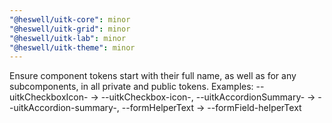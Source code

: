 ```yaml
---
"@heswell/uitk-core": minor
"@heswell/uitk-grid": minor
"@heswell/uitk-lab": minor
"@heswell/uitk-theme": minor
---
```


Ensure component tokens start with their full name, as well as for any subcomponents, in all private and public tokens. Examples: --uitkCheckboxIcon- -> --uitkCheckbox-icon-, --uitkAccordionSummary- -> --uitkAccordion-summary-, --formHelperText -> --formField-helperText
